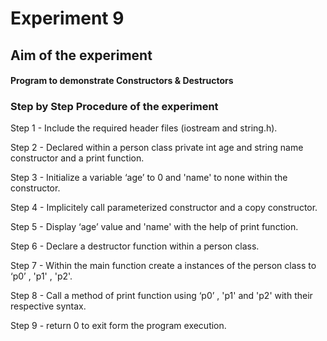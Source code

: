 # Experiment 9
## Aim of the experiment
#### Program to demonstrate Constructors & Destructors
### Step by Step Procedure of the experiment
Step 1 - Include the required header files (iostream and string.h).

Step 2 - Declared within a person class private int age and string name constructor and a print function.

Step 3 - Initialize a variable ‘age’ to 0 and 'name' to none within the constructor.

Step 4 - Implicitely call parameterized constructor and a copy constructor.

Step 5 - Display ‘age’ value and 'name' with the help of print function.

Step 6 - Declare a destructor function within a person class.

Step 7 - Within the main function create a instances of the person class to ‘p0’ , 'p1' , 'p2'.

Step 8 - Call a method of print function using ‘p0’ , 'p1' and 'p2' with their respective syntax.

Step 9 - return 0 to exit form the program execution.
